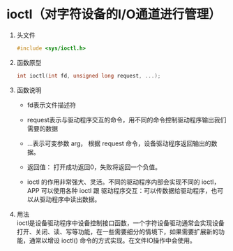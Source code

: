 # ioctl（对字符设备的I/O通道进行管理）

1. 头文件

    ```c
    #include <sys/ioctl.h>
    ```

2. 函数原型

    ```c
    int ioctl(int fd, unsigned long request, ...);
    ```

3. 函数说明

    - fd表示文件描述符

    - request表示与驱动程序交互的命令，用不同的命令控制驱动程序输出我们需要的数据

    - ...表示可变参数 arg， 根据 request 命令，设备驱动程序返回输出的数据。

    - 返回值： 打开成功返回0，失败将返回一个负值。

    - ioctl 的作用非常强大、灵活。不同的驱动程序内部会实现不同的 ioctl， APP 可以使用各种 ioctl 跟
驱动程序交互：可以传数据给驱动程序，也可以从驱动程序中读出数据。

4. 用法  
ioctl是设备驱动程序中设备控制接口函数，一个字符设备驱动通常会实现设备打开、关闭、读、写等功能，在一些需要细分的情境下，如果需要扩展新的功能，通常以增设 ioctl() 命令的方式实现。在文件IO操作中会使用。
